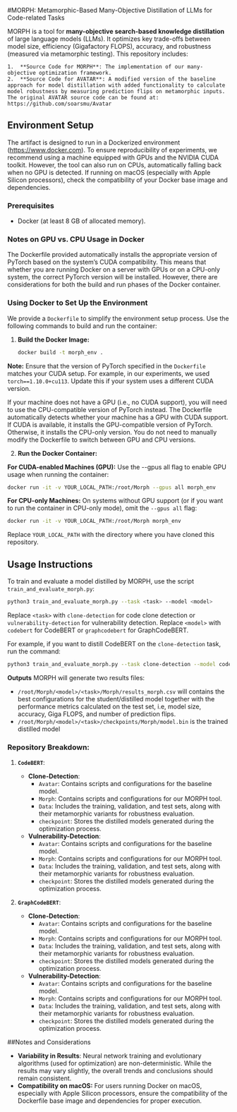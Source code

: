 #MORPH: Metamorphic-Based Many-Objective Distillation of LLMs for Code-related Tasks

MORPH is a tool for **many-objective search-based knowledge distillation** of large language models (LLMs). It optimizes key trade-offs between model size, efficiency (Gigafactory FLOPS), accuracy, and robustness (measured via metamorphic testing). This repository includes:

	1.	**Source Code for MORPH**: The implementation of our many-objective optimization framework.
	2.	**Source Code for AVATAR**: A modified version of the baseline approach for model distillation with added functionality to calculate model robustness by measuring prediction flips on metamorphic inputs. The original AVATAR source code can be found at: https://github.com/soarsmu/Avatar

## Environment Setup

The artifact is designed to run in a Dockerized environment (https://www.docker.com).
To ensure reproducibility of experiments, we recommend using a machine equipped with GPUs and the NVIDIA CUDA toolkit. 
However, the tool can also run on CPUs, automatically falling back when no GPU is detected. 
If running on macOS (especially with Apple Silicon processors), check the compatibility of your Docker base image and dependencies.

### Prerequisites
- Docker (at least 8 GB of allocated memory).

### Notes on GPU vs. CPU Usage in Docker

The Dockerfile provided automatically installs the appropriate version of PyTorch based on the system’s CUDA compatibility. This means that whether you are running Docker on a server with GPUs or on a CPU-only system, the correct PyTorch version will be installed. However, there are considerations for both the build and run phases of the Docker container.

### Using Docker to Set Up the Environment

We provide a `Dockerfile` to simplify the environment setup process. Use the following commands to build and run the container:

1. **Build the Docker Image:**

   ```bash
   docker build -t morph_env .
   ```
   
**Note:** Ensure that the version of PyTorch specified in the `Dockerfile` matches your CUDA setup. For example, in our experiments, we used `torch==1.10.0+cu113`. Update this if your system uses a different CUDA version.

If your machine does not have a GPU (i.e., no CUDA support), 
you will need to use the CPU-compatible version of PyTorch instead. 
The Dockerfile automatically detects whether your machine has a GPU with CUDA support. 
If CUDA is available, it installs the GPU-compatible version of PyTorch. 
Otherwise, it installs the CPU-only version. You do not need to manually 
modify the Dockerfile to switch between GPU and CPU versions.

2. **Run the Docker Container:**

**For CUDA-enabled Machines (GPU):**
Use the --gpus all flag to enable GPU usage when running the container:

```bash
docker run -it -v YOUR_LOCAL_PATH:/root/Morph --gpus all morph_env
```

**For CPU-only Machines:**
On systems without GPU support (or if you want to run the container in CPU-only mode), omit the `--gpus all` flag:

```bash
docker run -it -v YOUR_LOCAL_PATH:/root/Morph morph_env
```

Replace `YOUR_LOCAL_PATH` with the directory where you have cloned this repository.

## Usage Instructions

To train and evaluate a model distilled by MORPH, use the script `train_and_evaluate_morph.py`:

```bash
python3 train_and_evaluate_morph.py --task <task> --model <model>
```
Replace `<task>` with `clone-detection` for code clone detection or	`vulnerability-detection` for vulnerability detection.
Replace `<model>` with `codebert` for CodeBERT or	`graphcodebert` for GraphCodeBERT.

For example, if you want to distill CodeBERT on the `clone-detection` task, run the command:
```bash
python3 train_and_evaluate_morph.py --task clone-detection --model codebert
```

**Outputs** MORPH will generate two results files:

* `/root/Morph/<model>/<task>/Morph/results_morph.csv` will contains the best configurations for the student/distilled model together with the performance metrics calculated on the test set, i.e, model size, accuracy, Giga FLOPS, and number of prediction flips.
* `/root/Morph/<model>/<task>/checkpoints/Morph/model.bin` is the trained distilled model


### Repository Breakdown:

1. **`CodeBERT`**:
   - **Clone-Detection**:
     - `Avatar`: Contains scripts and configurations for the baseline model.
     - `Morph`: Contains scripts and configurations for our MORPH tool.
     - `Data`: Includes the training, validation, and test sets, along with their metamorphic variants for robustness evaluation.
     - `checkpoint`: Stores the distilled models generated during the optimization process.
   - **Vulnerability-Detection**:
     - `Avatar`: Contains scripts and configurations for the baseline model.
     - `Morph`: Contains scripts and configurations for our MORPH tool.
     - `Data`: Includes the training, validation, and test sets, along with their metamorphic variants for robustness evaluation.
     - `checkpoint`: Stores the distilled models generated during the optimization process.

2. **`GraphCodeBERT`**:
   - **Clone-Detection**:
     - `Avatar`: Contains scripts and configurations for the baseline model.
     - `Morph`: Contains scripts and configurations for our MORPH tool.
     - `Data`: Includes the training, validation, and test sets, along with their metamorphic variants for robustness evaluation.
     - `checkpoint`: Stores the distilled models generated during the optimization process.
   - **Vulnerability-Detection**:
     - `Avatar`: Contains scripts and configurations for the baseline model.
     - `Morph`: Contains scripts and configurations for our MORPH tool.
     - `Data`: Includes the training, validation, and test sets, along with their metamorphic variants for robustness evaluation.
     - `checkpoint`: Stores the distilled models generated during the optimization process.


##Notes and Considerations

- **Variability in Results**: Neural network training and evolutionary algorithms (used for optimization) are non-deterministic. While the results may vary slightly, the overall trends and conclusions should remain consistent.
- **Compatibility on macOS:** For users running Docker on macOS, especially with Apple Silicon processors, ensure the compatibility of the Dockerfile base image and dependencies for proper execution.

